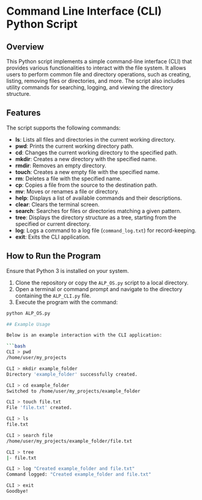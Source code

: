 # Command Line Interface (CLI) Python Script

## Overview

This Python script implements a simple command-line interface (CLI) that provides various functionalities to interact with the file system. It allows users to perform common file and directory operations, such as creating, listing, removing files or directories, and more. The script also includes utility commands for searching, logging, and viewing the directory structure.

## Features

The script supports the following commands:

- **ls**: Lists all files and directories in the current working directory.
- **pwd**: Prints the current working directory path.
- **cd**: Changes the current working directory to the specified path.
- **mkdir**: Creates a new directory with the specified name.
- **rmdir**: Removes an empty directory.
- **touch**: Creates a new empty file with the specified name.
- **rm**: Deletes a file with the specified name.
- **cp**: Copies a file from the source to the destination path.
- **mv**: Moves or renames a file or directory.
- **help**: Displays a list of available commands and their descriptions.
- **clear**: Clears the terminal screen.
- **search**: Searches for files or directories matching a given pattern.
- **tree**: Displays the directory structure as a tree, starting from the specified or current directory.
- **log**: Logs a command to a log file (`command_log.txt`) for record-keeping.
- **exit**: Exits the CLI application.

## How to Run the Program

Ensure that Python 3 is installed on your system.

1. Clone the repository or copy the `ALP_OS.py` script to a local directory.
2. Open a terminal or command prompt and navigate to the directory containing the `ALP_CLI.py` file.
3. Execute the program with the command:

```bash
python ALP_OS.py

## Example Usage

Below is an example interaction with the CLI application:

```bash
CLI > pwd
/home/user/my_projects

CLI > mkdir example_folder
Directory 'example_folder' successfully created.

CLI > cd example_folder
Switched to /home/user/my_projects/example_folder

CLI > touch file.txt
File 'file.txt' created.

CLI > ls
file.txt

CLI > search file
/home/user/my_projects/example_folder/file.txt

CLI > tree
|- file.txt

CLI > log "Created example_folder and file.txt"
Command logged: "Created example_folder and file.txt"

CLI > exit
Goodbye!

